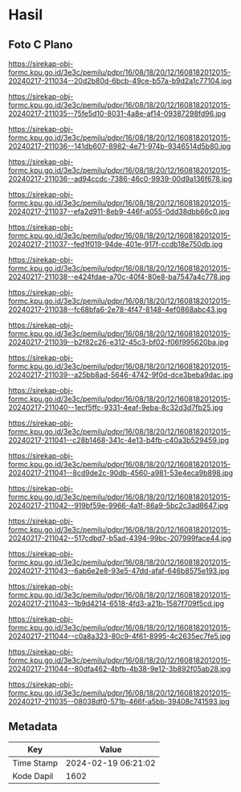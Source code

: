 # Hasil

## Foto C Plano

https://sirekap-obj-formc.kpu.go.id/3e3c/pemilu/pdpr/16/08/18/20/12/1608182012015-20240217-211034--20d2b80d-6bcb-49ce-b57a-b9d2a1c77104.jpg

https://sirekap-obj-formc.kpu.go.id/3e3c/pemilu/pdpr/16/08/18/20/12/1608182012015-20240217-211035--75fe5d10-8031-4a8e-af14-09387298fd96.jpg

https://sirekap-obj-formc.kpu.go.id/3e3c/pemilu/pdpr/16/08/18/20/12/1608182012015-20240217-211036--141db607-8982-4e71-974b-9346514d5b80.jpg

https://sirekap-obj-formc.kpu.go.id/3e3c/pemilu/pdpr/16/08/18/20/12/1608182012015-20240217-211036--ad94ccdc-7386-46c0-9939-00d9a136f678.jpg

https://sirekap-obj-formc.kpu.go.id/3e3c/pemilu/pdpr/16/08/18/20/12/1608182012015-20240217-211037--efa2d911-8eb9-446f-a055-0dd38dbb66c0.jpg

https://sirekap-obj-formc.kpu.go.id/3e3c/pemilu/pdpr/16/08/18/20/12/1608182012015-20240217-211037--fed1f019-94de-401e-917f-ccdb18e750db.jpg

https://sirekap-obj-formc.kpu.go.id/3e3c/pemilu/pdpr/16/08/18/20/12/1608182012015-20240217-211038--e424fdae-a70c-40f4-80e8-ba7547a4c778.jpg

https://sirekap-obj-formc.kpu.go.id/3e3c/pemilu/pdpr/16/08/18/20/12/1608182012015-20240217-211038--fc68bfa6-2e78-4f47-8148-4ef0868abc43.jpg

https://sirekap-obj-formc.kpu.go.id/3e3c/pemilu/pdpr/16/08/18/20/12/1608182012015-20240217-211039--b2f82c26-e312-45c3-bf02-f06f995620ba.jpg

https://sirekap-obj-formc.kpu.go.id/3e3c/pemilu/pdpr/16/08/18/20/12/1608182012015-20240217-211039--a25bb8ad-5646-4742-9f0d-dce3beba9dac.jpg

https://sirekap-obj-formc.kpu.go.id/3e3c/pemilu/pdpr/16/08/18/20/12/1608182012015-20240217-211040--1ecf5ffc-9331-4eaf-9eba-8c32d3d7fb25.jpg

https://sirekap-obj-formc.kpu.go.id/3e3c/pemilu/pdpr/16/08/18/20/12/1608182012015-20240217-211041--c28b1468-341c-4e13-b4fb-c40a3b529459.jpg

https://sirekap-obj-formc.kpu.go.id/3e3c/pemilu/pdpr/16/08/18/20/12/1608182012015-20240217-211041--8cd9de2c-90db-4560-a981-53e4eca9b898.jpg

https://sirekap-obj-formc.kpu.go.id/3e3c/pemilu/pdpr/16/08/18/20/12/1608182012015-20240217-211042--919bf59e-9966-4a1f-86a9-5bc2c3ad8647.jpg

https://sirekap-obj-formc.kpu.go.id/3e3c/pemilu/pdpr/16/08/18/20/12/1608182012015-20240217-211042--517cdbd7-b5ad-4394-99bc-207999face44.jpg

https://sirekap-obj-formc.kpu.go.id/3e3c/pemilu/pdpr/16/08/18/20/12/1608182012015-20240217-211043--6ab6e2e8-93e5-47dd-afaf-646b8575e193.jpg

https://sirekap-obj-formc.kpu.go.id/3e3c/pemilu/pdpr/16/08/18/20/12/1608182012015-20240217-211043--1b9d4214-6518-4fd3-a21b-1587f709f5cd.jpg

https://sirekap-obj-formc.kpu.go.id/3e3c/pemilu/pdpr/16/08/18/20/12/1608182012015-20240217-211044--c0a8a323-80c9-4f61-8995-4c2635ec7fe5.jpg

https://sirekap-obj-formc.kpu.go.id/3e3c/pemilu/pdpr/16/08/18/20/12/1608182012015-20240217-211044--80dfa462-4bfb-4b38-9e12-3b892f05ab28.jpg

https://sirekap-obj-formc.kpu.go.id/3e3c/pemilu/pdpr/16/08/18/20/12/1608182012015-20240217-211035--08038df0-571b-466f-a5bb-39408c741593.jpg


## Metadata

| Key        | Value               |
| ---------- | ------------------- |
| Time Stamp | 2024-02-19 06:21:02 |
| Kode Dapil | 1602                |



